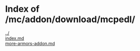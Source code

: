 # Index of /mc/addon/download/mcpedl/

[../](./../)  
[index.md](./index.md/)  
[more-armors-addon.md](./more-armors-addon.md/)  

